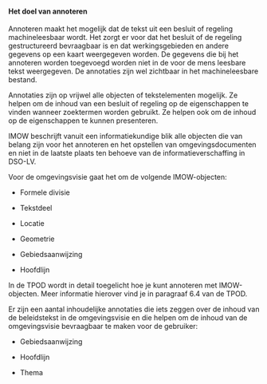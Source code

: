 #### Het doel van annoteren

Annoteren maakt het mogelijk dat de tekst uit een besluit of regeling
machineleesbaar wordt. Het zorgt er voor dat het besluit of de regeling
gestructureerd bevraagbaar is en dat werkingsgebieden en andere gegevens op een
kaart weergegeven worden. De gegevens die bij het annoteren worden toegevoegd
worden niet in de voor de mens leesbare tekst weergegeven. De annotaties zijn
wel zichtbaar in het machineleesbare bestand.

Annotaties zijn op vrijwel alle objecten of tekstelementen mogelijk. Ze helpen
om de inhoud van een besluit of regeling op de eigenschappen te vinden wanneer
zoektermen worden gebruikt. Ze helpen ook om de inhoud op de eigenschappen te
kunnen presenteren.

IMOW beschrijft vanuit een informatiekundige blik alle objecten die van belang
zijn voor het annoteren en het opstellen van omgevingsdocumenten en niet in de
laatste plaats ten behoeve van de informatieverschaffing in DSO-LV.

Voor de omgevingsvisie gaat het om de volgende IMOW-objecten:

-   Formele divisie

-   Tekstdeel

-   Locatie

-   Geometrie

-   Gebiedsaanwijzing

-   Hoofdlijn

In de TPOD wordt in detail toegelicht hoe je kunt annoteren met IMOW-objecten.
Meer informatie hierover vind je in paragraaf 6.4 van de TPOD.

Er zijn een aantal inhoudelijke annotaties die iets zeggen over de inhoud van de
beleidstekst in de omgevingsvisie en die helpen om de inhoud van de
omgevingsvisie bevraagbaar te maken voor de gebruiker:

-   Gebiedsaanwijzing

-   Hoofdlijn

-   Thema
